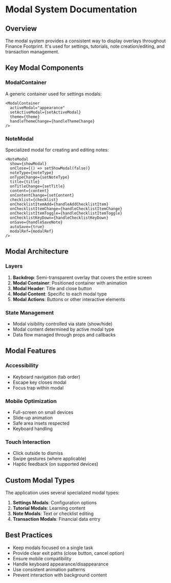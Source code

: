 
# Modal System Documentation

## Overview
The modal system provides a consistent way to display overlays throughout Finance Footprint. It's used for settings, tutorials, note creation/editing, and transaction management.

## Key Modal Components

### ModalContainer
A generic container used for settings modals:

```tsx
<ModalContainer
  activeModal="appearance"
  setActiveModal={setActiveModal}
  theme={theme}
  handleThemeChange={handleThemeChange}
/>
```

### NoteModal
Specialized modal for creating and editing notes:

```tsx
<NoteModal
  show={showModal}
  onClose={() => setShowModal(false)}
  noteType={noteType}
  onTypeChange={setNoteType}
  title={title}
  onTitleChange={setTitle}
  content={content}
  onContentChange={setContent}
  checklist={checklist}
  onChecklistItemAdd={handleAddChecklistItem}
  onChecklistItemChange={handleChecklistItemChange}
  onChecklistItemToggle={handleChecklistItemToggle}
  onChecklistKeyDown={handleChecklistKeyDown}
  onSave={handleSaveNote}
  autoSave={true}
  modalRef={modalRef}
/>
```

## Modal Architecture

### Layers
1. **Backdrop**: Semi-transparent overlay that covers the entire screen
2. **Modal Container**: Positioned container with animation
3. **Modal Header**: Title and close button
4. **Modal Content**: Specific to each modal type
5. **Modal Actions**: Buttons or other interactive elements

### State Management
- Modal visibility controlled via state (show/hide)
- Modal content determined by active modal type
- Data flow managed through props and callbacks

## Modal Features

### Accessibility
- Keyboard navigation (tab order)
- Escape key closes modal
- Focus trap within modal

### Mobile Optimization
- Full-screen on small devices
- Slide-up animation
- Safe area insets respected
- Keyboard handling

### Touch Interaction
- Click outside to dismiss
- Swipe gestures (where applicable)
- Haptic feedback (on supported devices)

## Custom Modal Types

The application uses several specialized modal types:

1. **Settings Modals**: Configuration options
2. **Tutorial Modals**: Learning content
3. **Note Modals**: Text or checklist editing
4. **Transaction Modals**: Financial data entry

## Best Practices

- Keep modals focused on a single task
- Provide clear exit paths (close button, cancel option)
- Ensure mobile compatibility
- Handle keyboard appearance/disappearance
- Use consistent animation patterns
- Prevent interaction with background content
